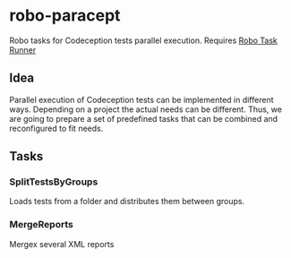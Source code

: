 robo-paracept
=============

Robo tasks for Codeception tests parallel execution. Requires [Robo Task Runner](https://github.com/Codegyre/Robo)

## Idea

Parallel execution of Codeception tests can be implemented in different ways.
Depending on a project the actual needs can be different.
Thus, we are going to prepare a set of predefined tasks that can be combined and reconfigured to fit needs.

## Tasks

### SplitTestsByGroups

Loads tests from a folder and distributes them between groups.

### MergeReports

Mergex several XML reports

